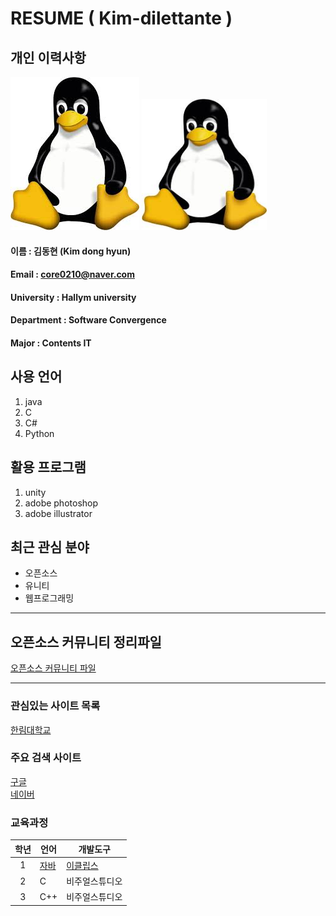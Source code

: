 # RESUME ( Kim-dilettante )

##  개인 이력사항


![linux icon](/linux.jpg)
<img src=linux.jpg width=200 height=210>

#### 이름 : 김동현 (Kim dong hyun)
#### Email : core0210@naver.com
#### University : Hallym university
#### Department : Software Convergence
#### Major : Contents IT  


## 사용 언어
1. java  
2. C  
3. C#  
4. Python

## 활용 프로그램
1. unity
2. adobe photoshop
3. adobe illustrator

## 최근 관심 분야
* 오픈소스
* 유니티
* 웹프로그래밍
-------------------
## 오픈소스 커뮤니티 정리파일
[오픈소스 커뮤니티 파일](openSourceCommunity.md)

----
### 관심있는 사이트 목록
[한림대학교][Hallym]

### 주요 검색 사이트
[구글][Google]  
[네이버][Naver]

### 교육과정  
|학년|언어|개발도구|
|:---:|---|---|
|1|[자바](http://www.oracle.com)|[이클립스][eclipse]|
|2|C|비주얼스튜디오|
|3|C++|비주얼스튜디오|



[eclipse]: http://www.eclipse.org
[Google]: http://www.google.com
[Naver]: http://www.naver.com
[Hallym]: http://www.hallym.ac.kr
